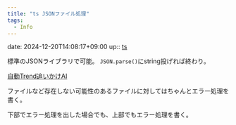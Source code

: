 ```yaml
---
title: "ts JSONファイル処理"
tags:
  - Info
---
```


date: 2024-12-20T14:08:17+09:00
up:: [ts](../Bar/Program/JavaScript%20and%20TypeScript.md)

標準のJSONライブラリで可能。
`JSON.parse()`にstring投げれば終わり。

[自動Trend追いかけAI](../Novels/Movies/自動Trend追いかけAI.md)



ファイルなど存在しない可能性のあるファイルに対してはちゃんとエラー処理を書く。

下部でエラー処理を出した場合でも、上部でもエラー処理を書く。

